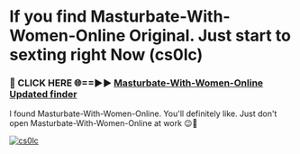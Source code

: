 # If you find Masturbate-With-Women-Online Original. Just start to sexting right Now (cs0lc)

<h3>🔴 CLICK HERE 🌐==►► <a href="https://tinyurl.com/mtbk5fxa" rel="nofollow">Masturbate-With-Women-Online Updated finder</a></h3>

I found Masturbate-With-Women-Online. You'll definitely like. Just don't open Masturbate-With-Women-Online at work 😉💬

[![cs0lc](https://i.imgur.com/Q8WKrnY.jpeg)](https://tinyurl.com/mtbk5fxa)
